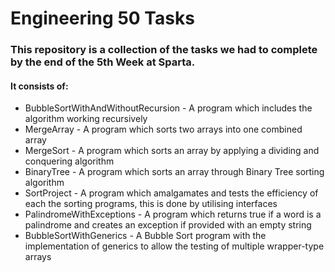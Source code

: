 # Engineering 50 Tasks
### This repository is a collection of the tasks we had to complete by the end of the 5th Week at Sparta.
#### It consists of:
* BubbleSortWithAndWithoutRecursion - A program which includes the algorithm working recursively
* MergeArray - A program which sorts two arrays into one combined array
* MergeSort - A program which sorts an array by applying a dividing and conquering algorithm
* BinaryTree - A program which sorts an array through Binary Tree sorting algorithm
* SortProject - A program which amalgamates and tests the efficiency of each the sorting programs, this is done by utilising interfaces
* PalindromeWithExceptions - A program which returns true if a word is a palindrome and creates an exception if provided with an empty string
* BubbleSortWithGenerics - A Bubble Sort program with the implementation of generics to allow the testing of multiple wrapper-type arrays
